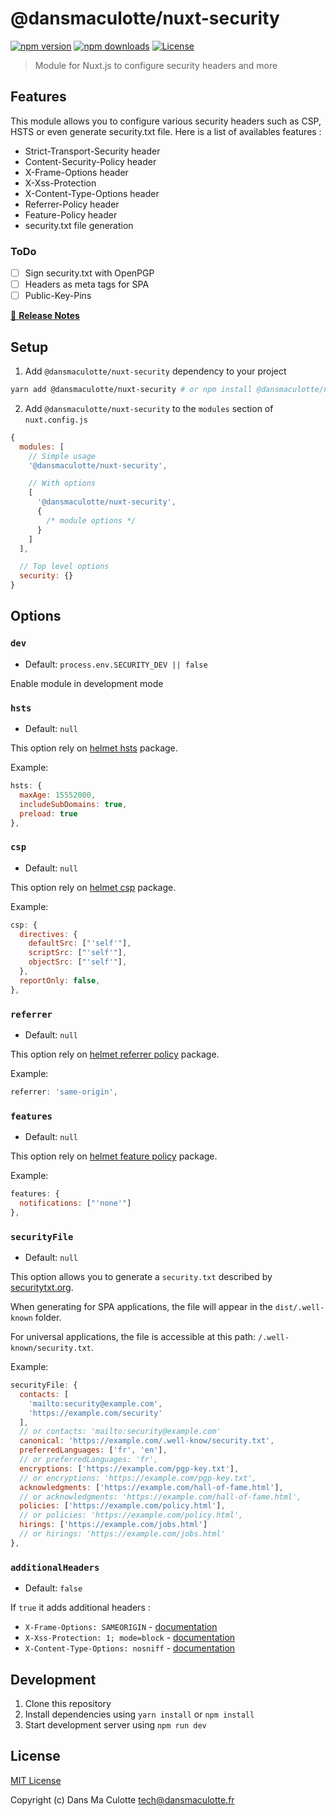 # @dansmaculotte/nuxt-security

[![npm version][npm-version-src]][npm-version-href]
[![npm downloads][npm-downloads-src]][npm-downloads-href]
[![License][license-src]][license-href]

> Module for Nuxt.js to configure security headers and more

## Features

This module allows you to configure various security headers such as CSP, HSTS or even generate security.txt file.
Here is a list of availables features :

- Strict-Transport-Security header
- Content-Security-Policy header
- X-Frame-Options header
- X-Xss-Protection
- X-Content-Type-Options header
- Referrer-Policy header
- Feature-Policy header
- security.txt file generation

### ToDo

- [ ] Sign security.txt with OpenPGP
- [ ] Headers as meta tags for SPA
- [ ] Public-Key-Pins

[📖 **Release Notes**](./CHANGELOG.md)

## Setup

1. Add `@dansmaculotte/nuxt-security` dependency to your project

```bash
yarn add @dansmaculotte/nuxt-security # or npm install @dansmaculotte/nuxt-security
```

2. Add `@dansmaculotte/nuxt-security` to the `modules` section of `nuxt.config.js`

```js
{
  modules: [
    // Simple usage
    '@dansmaculotte/nuxt-security',

    // With options
    [
      '@dansmaculotte/nuxt-security',
      {
        /* module options */
      }
    ]
  ],

  // Top level options
  security: {}
}
```

## Options

### `dev`

- Default: `process.env.SECURITY_DEV || false`

Enable module in development mode

### `hsts`

- Default: `null`

This option rely on [helmet hsts](https://helmetjs.github.io/docs/hsts/) package.

Example:

```js
hsts: {
  maxAge: 15552000,
  includeSubDomains: true,
  preload: true
},
```

### `csp`

- Default: `null`

This option rely on [helmet csp](https://helmetjs.github.io/docs/csp/) package.

Example:

```js
csp: {
  directives: {
    defaultSrc: ["'self'"],
    scriptSrc: ["'self'"],
    objectSrc: ["'self'"],
  },
  reportOnly: false,
},
```

### `referrer`

- Default: `null`

This option rely on [helmet referrer policy](https://helmetjs.github.io/docs/referrer-policy/) package.

Example:

```js
referrer: 'same-origin',
```

### `features`

- Default: `null`

This option rely on [helmet feature policy](https://helmetjs.github.io/docs/feature-policy/) package.

Example:

```js
features: {
  notifications: ["'none'"]
},
```

### `securityFile`

- Default: `null`

This option allows you to generate a `security.txt` described by [securitytxt.org](https://securitytxt.org/).

When generating for SPA applications, the file will appear in the `dist/.well-known` folder.

For universal applications, the file is accessible at this path: `/.well-known/security.txt`.

Example:

```js
securityFile: {
  contacts: [
    'mailto:security@example.com',
    'https://example.com/security'
  ],
  // or contacts: 'mailto:security@example.com'
  canonical: 'https://example.com/.well-know/security.txt',
  preferredLanguages: ['fr', 'en'],
  // or preferredLanguages: 'fr',
  encryptions: ['https://example.com/pgp-key.txt'],
  // or encryptions: 'https://example.com/pgp-key.txt',
  acknowledgments: ['https://example.com/hall-of-fame.html'],
  // or acknowledgments: 'https://example.com/hall-of-fame.html',
  policies: ['https://example.com/policy.html'],
  // or policies: 'https://example.com/policy.html',
  hirings: ['https://example.com/jobs.html']
  // or hirings: 'https://example.com/jobs.html'
},
```

### `additionalHeaders`

- Default: `false`

If `true` it adds additional headers :

- `X-Frame-Options: SAMEORIGIN` - [documentation](https://scotthelme.co.uk/hardening-your-http-response-headers/#x-frame-options)
- `X-Xss-Protection: 1; mode=block` - [documentation](https://scotthelme.co.uk/hardening-your-http-response-headers/#x-xss-protection)
- `X-Content-Type-Options: nosniff` - [documentation](https://scotthelme.co.uk/hardening-your-http-response-headers/#x-content-type-options)

## Development

1. Clone this repository
2. Install dependencies using `yarn install` or `npm install`
3. Start development server using `npm run dev`

## License

[MIT License](./LICENSE.md)

Copyright (c) Dans Ma Culotte <tech@dansmaculotte.fr>

<!-- Badges -->

[npm-version-src]: https://img.shields.io/npm/v/@dansmaculotte/nuxt-security/latest.svg?style=flat-square
[npm-version-href]: https://npmjs.com/package/@dansmaculotte/nuxt-security
[npm-downloads-src]: https://img.shields.io/npm/dt/@dansmaculotte/nuxt-security.svg?style=flat-square
[npm-downloads-href]: https://npmjs.com/package/@dansmaculotte/nuxt-security
[license-src]: https://img.shields.io/npm/l/@dansmaculotte/nuxt-security.svg?style=flat-square
[license-href]: https://npmjs.com/package/@dansmaculotte/nuxt-security
